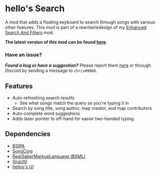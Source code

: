 # hello's Search

A mod that adds a floating keyboard to search through songs with various other features. This mod is part of a rewrite/redesign of my [Enhanced Search And Filters](https://github.com/chrislee0419/EnhancedSearchAndFilters) mod.

**The latest version of this mod can be found [here](https://github.com/chrislee0419/hellosUI/releases)**.

### Have an issue?

_**Found a bug or have a suggestion?**_ Please report them [here](https://github.com/chrislee0419/hellosUI/issues) or through Discord by sending a message to `chris#9068`.

## Features

- Auto-refreshing search results
     - See what songs match the query as you're typing it in
- Search by song title, song author, map creator, and map contributors
- Auto-complete word suggestions
- Adds laser pointer to off-hand for easier two-handed typing

## Dependencies

- [BSIPA](https://github.com/bsmg/BeatSaber-IPA-Reloaded)
- [SongCore](https://github.com/Kylemc1413/SongCore)
- [BeatSaberMarkupLanguage (BSML)](https://github.com/monkeymanboy/BeatSaberMarkupLanguage)
- [SiraUtil](https://github.com/Auros/SiraUtil)
- [hellos's UI](https://github.com/chrislee0419/hellosUI)


